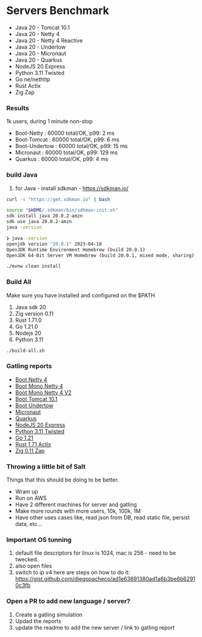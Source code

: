 # Servers Benchmark

* Java 20 - Tomcat 10.1
* Java 20 - Netty 4
* Java 20 - Netty 4 Reactive
* Java 20 - Undertow
* Java 20 - Micronaut
* Java 20 - Quarkus
* NodeJS 20 Express
* Python 3.11 Twisted
* Go ne/nethttp
* Rust Actix
* Zig Zap

### Results

1k users, during 1 minute non-stop
* Boot-Netty    : 60000 total/OK, p99: 2 ms 
* Boot-Tomcat   : 60000 total/OK, p99: 6 ms
* Boot-Undertow : 60000 total/OK, p99: 15 ms
* Micronaut     : 60000 total/OK, p99: 129 ms
* Quarkus       : 60000 total/OK, p99: 4 ms 

### build Java

1. for Java - install sdkman - https://sdkman.io/
```bash
curl -s "https://get.sdkman.io" | bash
```
```bash
source "$HOME/.sdkman/bin/sdkman-init.sh"
sdk install java 20.0.2-amzn
sdk use java 20.0.2-amzn
java -version
```
```bash
❯ java -version
openjdk version "20.0.1" 2023-04-18
OpenJDK Runtime Environment Homebrew (build 20.0.1)
OpenJDK 64-Bit Server VM Homebrew (build 20.0.1, mixed mode, sharing)
```

```bash
./mvnw clean install
```

### Build All

Make sure you have installed and configured on the $PATH
1. Java sdk 20
2. Zig version 0.11
3. Rust 1.71.0
4. Go 1.21.0
5. Nodejs 20
6. Python 3.11

```bash
./build-all.sh
```

### Gatling reports

* <a href="https://htmlpreview.github.io/?https://github.com/diegopacheco/java-pocs/blob/master/pocs/server-benchmarks-fun/gatling-benchmarks/results/1k/nettysimulation-20230831101614369/index.html">Boot Netty 4</a>
* <a href="https://htmlpreview.github.io/?https://github.com/diegopacheco/java-pocs/blob/master/pocs/server-benchmarks-fun/gatling-benchmarks/results/1k/nettymonosimulation-20230901072503134/index.html">Boot Mono Netty 4</a>
* <a href="https://htmlpreview.github.io/?https://github.com/diegopacheco/servers-benchmark/blob/main/gatling-benchmarks/results/1k/nettymonosimulation2-20230919081717174/index.html">Boot Mono Netty 4 V2</a>
* <a href="https://htmlpreview.github.io/?https://github.com/diegopacheco/java-pocs/blob/master/pocs/server-benchmarks-fun/gatling-benchmarks/results/1k/tomcatsimulation-20230831101829804/index.html">Boot Tomcat 10.1</a>
* <a href="https://htmlpreview.github.io/?https://github.com/diegopacheco/java-pocs/blob/master/pocs/server-benchmarks-fun/gatling-benchmarks/results/1k/undertowsimulation-20230831102016479/index.html">Boot Undertow</a>
* <a href="https://htmlpreview.github.io/?https://github.com/diegopacheco/java-pocs/blob/master/pocs/server-benchmarks-fun/gatling-benchmarks/results/1k/micronautsimulation-20230831102207513/index.html">Micronaut</a>
* <a href="https://htmlpreview.github.io/?https://github.com/diegopacheco/java-pocs/blob/master/pocs/server-benchmarks-fun/gatling-benchmarks/results/1k/quarkussimulation-20230831102413091/index.html">Quarkus</a>
* <a href="https://htmlpreview.github.io/?https://github.com/diegopacheco/java-pocs/blob/master/pocs/server-benchmarks-fun/gatling-benchmarks/results/1k/nodejsexpresssimulation-20230901061955293/index.html">NodeJS 20 Express</a>
* <a href="https://htmlpreview.github.io/?https://github.com/diegopacheco/java-pocs/blob/master/pocs/server-benchmarks-fun/gatling-benchmarks/results/1k/nodejsexpresssimulation-20230901061955293/index.html">Python 3.11 Twisted</a>
* <a href="https://htmlpreview.github.io/?https://github.com/diegopacheco/java-pocs/blob/master/pocs/server-benchmarks-fun/gatling-benchmarks/results/1k/gosimulation-20230901071759216/index.html">Go 1.21</a>
* <a href="https://htmlpreview.github.io/?https://github.com/diegopacheco/java-pocs/blob/master/pocs/server-benchmarks-fun/gatling-benchmarks/results/1k/rustactixsimulation-20230901065954265/index.html">Rust 1.71 Actix</a>
* <a href="https://htmlpreview.github.io/?https://github.com/diegopacheco/java-pocs/blob/master/pocs/server-benchmarks-fun/gatling-benchmarks/results/1k/zigzapsimulation-20230901083939880/index.html">Zig 0.11 Zap</a>

### Throwing a little bit of Salt

Things that this should be doing to be better.

* Wram up
* Run on AWS
* Have 2 different machines for server and gatling
* Make more rounds with more users, 10k, 100k, 1M
* Have other uses cases like, read json from DB, read static file, persist data, etc...

### Important OS tunning

1. default file descriptors for linux is 1024, mac is 256 - need to be twecked.
2. also open files 
3. switch to ip v4
here are steps on how to do it: https://gist.github.com/diegopacheco/ad1e63691380ad1a6b3be6b62910c3fb

### Open a PR to add new language / server?

1. Create a gatling simulation
2. Updad the reports
3. update the readme to add the new server / link to gatling report
